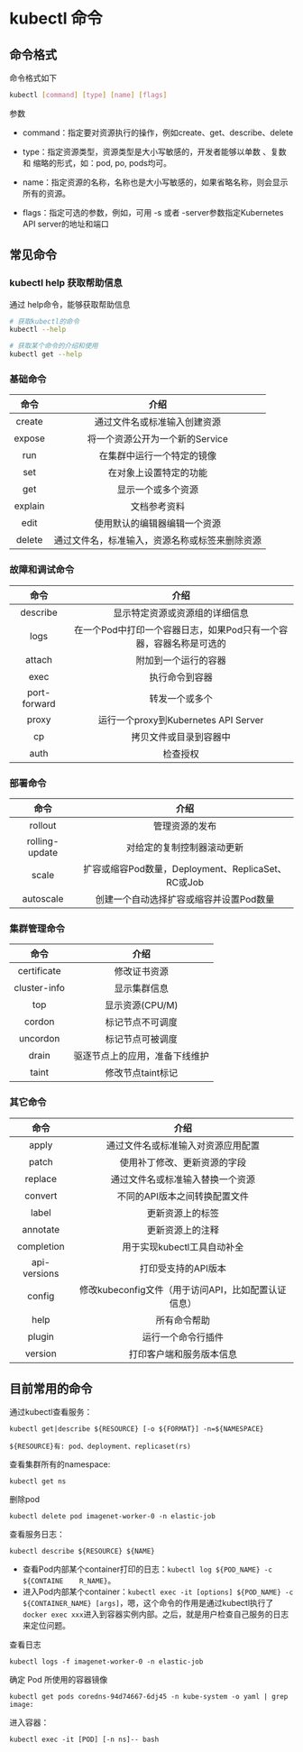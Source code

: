 

# kubectl 命令

## 命令格式

命令格式如下

```bash
kubectl [command] [type] [name] [flags]
```

参数

- command：指定要对资源执行的操作，例如create、get、describe、delete
- type：指定资源类型，资源类型是大小写敏感的，开发者能够以单数 、复数 和 缩略的形式，如：pod, po, pods均可。

- name：指定资源的名称，名称也是大小写敏感的，如果省略名称，则会显示所有的资源。

- flags：指定可选的参数，例如，可用 -s 或者 -server参数指定Kubernetes API server的地址和端口

## 常见命令

### kubectl help 获取帮助信息

通过 help命令，能够获取帮助信息

```bash
# 获取kubectl的命令
kubectl --help

# 获取某个命令的介绍和使用
kubectl get --help
```

### 基础命令

|  命令   |                      介绍                      |
| :-----: | :--------------------------------------------: |
| create  |          通过文件名或标准输入创建资源          |
| expose  |        将一个资源公开为一个新的Service         |
|   run   |           在集群中运行一个特定的镜像           |
|   set   |             在对象上设置特定的功能             |
|   get   |               显示一个或多个资源               |
| explain |                  文档参考资料                  |
|  edit   |          使用默认的编辑器编辑一个资源          |
| delete  | 通过文件名，标准输入，资源名称或标签来删除资源 |

### 故障和调试命令

|     命令     |                             介绍                             |
| :----------: | :----------------------------------------------------------: |
|   describe   |                显示特定资源或资源组的详细信息                |
|     logs     | 在一个Pod中打印一个容器日志，如果Pod只有一个容器，容器名称是可选的 |
|    attach    |                     附加到一个运行的容器                     |
|     exec     |                        执行命令到容器                        |
| port-forward |                        转发一个或多个                        |
|    proxy     |             运行一个proxy到Kubernetes API Server             |
|      cp      |                    拷贝文件或目录到容器中                    |
|     auth     |                           检查授权                           |

### 部署命令

|      命令      |                        介绍                        |
| :------------: | :------------------------------------------------: |
|    rollout     |                   管理资源的发布                   |
| rolling-update |             对给定的复制控制器滚动更新             |
|     scale      | 扩容或缩容Pod数量，Deployment、ReplicaSet、RC或Job |
|   autoscale    |      创建一个自动选择扩容或缩容并设置Pod数量       |

### 集群管理命令

|     命令     |              介绍              |
| :----------: | :----------------------------: |
| certificate  |          修改证书资源          |
| cluster-info |          显示集群信息          |
|     top      |        显示资源(CPU/M)         |
|    cordon    |        标记节点不可调度        |
|   uncordon   |        标记节点可被调度        |
|    drain     | 驱逐节点上的应用，准备下线维护 |
|    taint     |       修改节点taint标记        |

### 其它命令

|     命令     |                        介绍                         |
| :----------: | :-------------------------------------------------: |
|    apply     |         通过文件名或标准输入对资源应用配置          |
|    patch     |            使用补丁修改、更新资源的字段             |
|   replace    |          通过文件名或标准输入替换一个资源           |
|   convert    |            不同的API版本之间转换配置文件            |
|    label     |                  更新资源上的标签                   |
|   annotate   |                  更新资源上的注释                   |
|  completion  |             用于实现kubectl工具自动补全             |
| api-versions |                 打印受支持的API版本                 |
|    config    | 修改kubeconfig文件（用于访问API，比如配置认证信息） |
|     help     |                    所有命令帮助                     |
|    plugin    |                 运行一个命令行插件                  |
|   version    |              打印客户端和服务版本信息               |



## 目前常用的命令

通过kubectl查看服务：

```text
kubectl get|describe ${RESOURCE} [-o ${FORMAT}] -n=${NAMESPACE}

${RESOURCE}有: pod、deployment、replicaset(rs)
```

查看集群所有的namespace:

```
kubectl get ns
```

删除pod

```
kubectl delete pod imagenet-worker-0 -n elastic-job
```

查看服务日志：

```
kubectl describe ${RESOURCE} ${NAME}
```

- 查看Pod内部某个container打印的日志：`kubectl log ${POD_NAME} -c ${CONTAINE	R_NAME}`。
- 进入Pod内部某个container：`kubectl exec -it [options] ${POD_NAME} -c ${CONTAINER_NAME} [args]`，嗯，这个命令的作用是通过kubectl执行了`docker exec xxx`进入到容器实例内部。之后，就是用户检查自己服务的日志来定位问题。

查看日志

```
kubectl logs -f imagenet-worker-0 -n elastic-job
```

确定 Pod 所使用的容器镜像

```
kubectl get pods coredns-94d74667-6dj45 -n kube-system -o yaml | grep image:
```

进入容器：

```
kubectl exec -it [POD] [-n ns]-- bash
```

